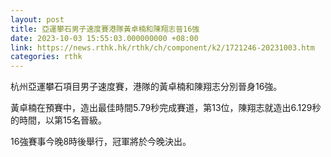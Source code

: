 ```yaml
---
layout: post
title: 亞運攀石男子速度賽港隊黃卓楠和陳翔志晉16強
date: 2023-10-03 15:55:03.000000000 +08:00
link: https://news.rthk.hk/rthk/ch/component/k2/1721246-20231003.htm
categories: rthk
---
```


杭州亞運攀石項目男子速度賽，港隊的黃卓楠和陳翔志分別晉身16強。

黃卓楠在預賽中，造出最佳時間5.79秒完成賽道，第13位，陳翔志就造出6.129秒的時間，以第15名晉級。

16強賽事今晚8時後舉行，冠軍將於今晚決出。
